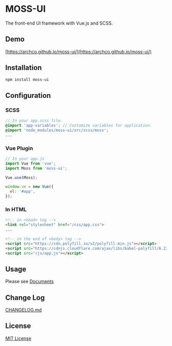 # MOSS-UI

The front-end UI framework with Vue.js and SCSS.

## Demo

[https://archco.github.io/moss-ui/](https://archco.github.io/moss-ui/)

## Installation

```sh
npm install moss-ui
```

## Configuration

### SCSS

```scss
// In your app.scss file.
@import 'app-variables'; // Customize variables for application.
@import 'node_modules/moss-ui/src/scss/moss';
...
```

### Vue Plugin

```js
// In your app.js
import Vue from 'vue';
import Moss from 'moss-ui';

Vue.use(Moss);

window.vm = new Vue({
  el: '#app',
});
```

### In HTML

```html
<!-- in <head> tag -->
<link rel="stylesheet" href="/css/app.css">
...

<!-- in the end of <body> tag -->
<script src="https://cdn.polyfill.io/v2/polyfill.min.js"></script>
<script src="https://cdnjs.cloudflare.com/ajax/libs/babel-polyfill/6.23.0/polyfill.js"></script>
<script src="/js/app.js"></script>
```

## Usage

Please see [Documents](https://github.com/archco/moss-ui/blob/master/docs/README.md)

## Change Log

[CHANGELOG.md](https://github.com/archco/moss-ui/blob/master/CHANGELOG.md)

## License

[MIT License](https://github.com/archco/moss-ui/blob/master/LICENSE)
